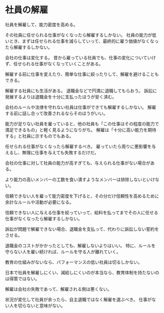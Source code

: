 # 社員の解雇

社員を解雇して、能力密度を高める。

その社員に任せられる仕事がなくなったら解雇するしかない。
社員の能力が低いとき、まずは任せられる仕事を減らしていって、最終的に雇う価値がなくなったら解雇するしかない。

会社の仕事は変化する。
昔から雇っている社員でも、仕事の変化についていけず、任せられる仕事がなくなっていくことがある。

解雇する前に仕事を変えたり、簡単な仕事に絞ったりして、解雇を避けることもできる。

解雇する社員にも生活がある。
退職金などで円満に退職してもらおう。
訴訟に発展するよりは退職金を十分に支払ったほうが安く済む。

会社のルールや法律を守れない社員は仕事ができても解雇するしかない。
解雇する前に話し合って改善されるならそのほうがいい。

能力が足りない社員を雇っていると、他の社員も「この仕事はその程度の能力で満足できるもの」と軽く見るようになりがち。
解雇は「十分に高い能力を期待する」と社員に示すものでもある。

任せられる仕事がなくなったら解雇するべき。
雇っていたら周りに悪影響を与えるし、無理に仕事を与えても失敗するだけだ。

会社の仕事に対して社員の能力が高すぎても、与えられる仕事がない場合がある。

より能力の高いメンバーの工数を食い潰すようなメンバーは排除しないといけない。

信頼できない人を雇って能力密度を下げると、その分だけ信頼性を高めるために余計なルールや活動が必要になる。

信頼できない人に与える仕事を絞っていって、給料を払ってまでその人に任せる仕事がなくなったら解雇するしかない。

訴訟が問題で解雇できない場合、退職金を支払って、代わりに訴訟しない誓約をさせる。

退職金のコストがかかったとしても、解雇しないよりはいい。
特に、ルールを守らない人を雇い続ければ、ルールを守る人が離れていく。

教育の仕組みがないなら、パフォーマンスの低い社員は切るしかない。

日本で社員を解雇しにくい、減給しにくいのが本当なら、教育体制を持たないのは得策ではない。

解雇は会社の失敗であって、解雇される側は悪くない。

状況が変化して社員が余ったら、自主退職ではなく解雇を選ぶべき。
仕事がない人を切らないと意味がない。
